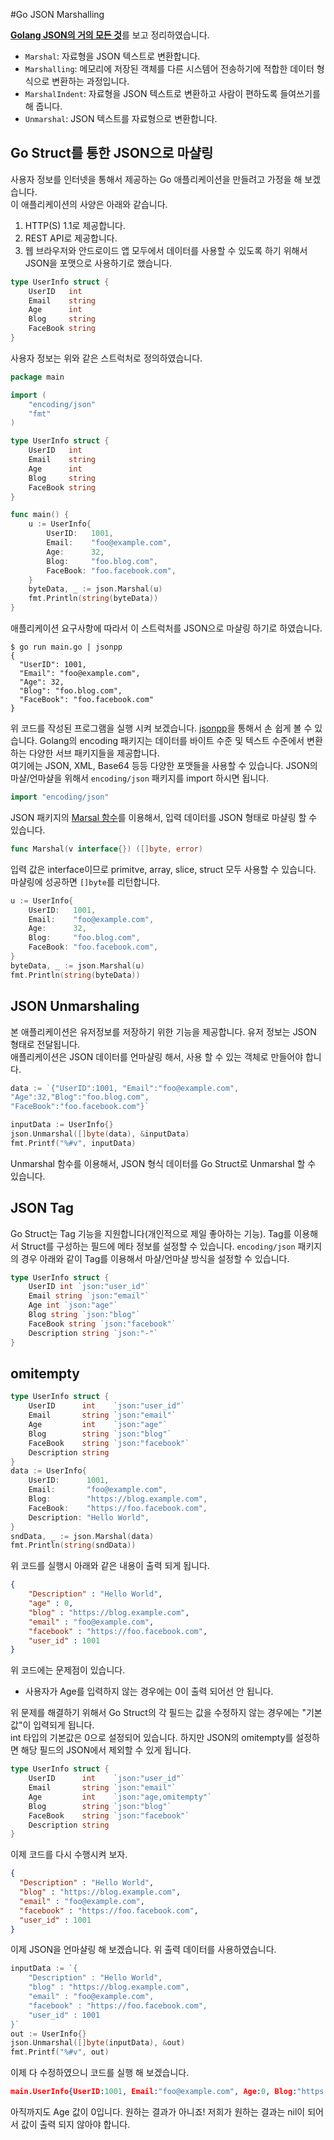 #Go JSON Marshalling

[**Golang JSON의 거의 모든 것**](https://www.joinc.co.kr/w/man/12/golang/json)를 보고 정리하였습니다.

- `Marshal`: 자료형을 JSON 텍스트로 변환합니다.
- `Marshalling`: 메모리에 저장된 객체를 다른 시스템어 전송하기에 적합한 데이터 형식으로 변환하는 과정입니다.
- `MarshalIndent`: 자료형을 JSON 텍스트로 변환하고 사람이 편하도록 들여쓰기를 해 줍니다.
- `Unmarshal`: JSON 텍스트를 자료형으로 변환합니다.

## Go Struct를 통한 JSON으로 마샬링
사용자 정보를 인터넷을 통해서 제공하는 Go 애플리케이션을 만들려고 가정을 해 보겠습니다.  
이 애플리케이션의 사양은 아래와 같습니다.
1. HTTP(S) 1.1로 제공합니다.
2. REST API로 제공합니다.
3. 웹 브라우저와 안드로이드 앱 모두에서 데이터를 사용할 수 있도록 하기 위해서 JSON을 포맷으로 사용하기로 했습니다.

```go
type UserInfo struct {
    UserID   int
    Email    string
    Age      int
    Blog     string
    FaceBook string
}
```
사용자 정보는 위와 같은 스트럭처로 정의하였습니다.

```go
package main

import (
    "encoding/json"
    "fmt"
)

type UserInfo struct {
    UserID   int
    Email    string
    Age      int
    Blog     string
    FaceBook string
}

func main() {
    u := UserInfo{
        UserID:   1001,
        Email:    "foo@example.com",
        Age:      32,
        Blog:     "foo.blog.com",
        FaceBook: "foo.facebook.com",
    }
    byteData, _ := json.Marshal(u)
    fmt.Println(string(byteData))
}
```
애플리케이션 요구사항에 따라서 이 스트럭처를 JSON으로 마샬링 하기로 하였습니다.

```shell
$ go run main.go | jsonpp
{
  "UserID": 1001,
  "Email": "foo@example.com",
  "Age": 32,
  "Blog": "foo.blog.com",
  "FaceBook": "foo.facebook.com"
}
```
위 코드를 작성된 프로그램을 실행 시켜 보겠습니다. [jsonpp](https://jmhodges.github.io/jsonpp/)을 통해서 손 쉽게 볼 수 있습니다.
Golang의 encoding 패키지는 데이터를 바이트 수준 및 텍스트 수준에서 변환하는 다양한 서브 패키지들을 제공합니다.  
여기에는 JSON, XML, Base64 등등 다양한 포맷들을 사용할 수 있습니다. JSON의 마샬/언마샬을 위해서 `encoding/json` 패키지를 import 하시면 됩니다.

```go
import "encoding/json"
```

JSON 패키지의 [Marsal 함수](https://golang.org/pkg/encoding/json/#Marshal)를 이용해서, 입력 데이터를 JSON 형태로 마샬링 할 수 있습니다.
```go
func Marshal(v interface{}) ([]byte, error)
```

입력 값은 interface이므로 primitve, array, slice, struct 모두 사용할 수 있습니다.  
마샬링에 성공하면 `[]byte`를 리턴합니다.
```go
u := UserInfo{
    UserID:   1001,
    Email:    "foo@example.com",
    Age:      32,
    Blog:     "foo.blog.com",
    FaceBook: "foo.facebook.com",
}
byteData, _ := json.Marshal(u)
fmt.Println(string(byteData))
```

## JSON Unmarshaling
본 애플리케이션은 유저정보를 저장하기 위한 기능을 제공합니다. 유저 정보는 JSON 형태로 전달됩니다.  
애플리케이션은 JSON 데이터를 언마샬링 해서, 사용 할 수 있는 객체로 만들어야 합니다.
```go
data := `{"UserID":1001, "Email":"foo@example.com",
"Age":32,"Blog":"foo.blog.com",
"FaceBook":"foo.facebook.com"}`

inputData := UserInfo{}
json.Unmarshal([]byte(data), &inputData)
fmt.Printf("%#v", inputData)
```
Unmarshal 함수를 이용해서, JSON 형식 데이터를 Go Struct로 Unmarshal 할 수 있습니다.

## JSON Tag
Go Struct는 Tag 기능을 지원합니다(개인적으로 제일 좋아하는 기능). Tag를 이용해서 Struct를 구성하는 필드에 메타 정보를 설정할 수 있습니다.
`encoding/json` 패키지의 경우 아래와 같이 Tag를 이용해서 마샬/언마샬 방식을 설정할 수 있습니다.
```go
type UserInfo struct {
    UserID int `json:"user_id"`
    Email string `json:"email"`
    Age int `json:"age"`
    Blog string `json:"blog"`
    FaceBook string `json:"facebook"`
    Description string `json:"-"`
}
```

## omitempty
```go
type UserInfo struct {
    UserID      int    `json:"user_id"`
    Email       string `json:"email"`
    Age         int    `json:"age"`
    Blog        string `json:"blog"`
    FaceBook    string `json:"facebook"`
    Description string
}
data := UserInfo{
    UserID:      1001,
    Email:       "foo@example.com",
    Blog:        "https://blog.example.com",
    FaceBook:    "https://foo.facebook.com",
    Description: "Hello World",
}
sndData, _ := json.Marshal(data)
fmt.Println(string(sndData))
```
위 코드를 실행시 아래와 같은 내용이 출력 되게 됩니다.

```json
{
    "Description" : "Hello World",
    "age" : 0,
    "blog" : "https://blog.example.com",
    "email" : "foo@example.com",
    "facebook" : "https://foo.facebook.com",
    "user_id" : 1001
}
```
위 코드에는 문제점이 있습니다. 
- 사용자가 Age를 입력하지 않는 경우에는 0이 출력 되어선 안 됩니다.

위 문제를 해결하기 위해서 Go Struct의 각 필드는 값을 수정하지 않는 경우에는 "기본값"이 입력되게 됩니다.  
int 타입의 기본값은 0으로 설정되어 있습니다. 하지만 JSON의 omitempty를 설정하면 해당 필드의 JSON에서 제외할 수 있게 됩니다.
```go
type UserInfo struct {
    UserID      int    `json:"user_id"`
    Email       string `json:"email"`
    Age         int    `json:"age,omitempty"`
    Blog        string `json:"blog"`
    FaceBook    string `json:"facebook"`
    Description string
}
```
이제 코드를 다시 수행시켜 보자.
```json
{
  "Description" : "Hello World",
  "blog" : "https://blog.example.com",
  "email" : "foo@example.com",
  "facebook" : "https://foo.facebook.com",
  "user_id" : 1001
}
```
이제 JSON을 언마샬링 해 보겠습니다. 위 출력 데이터를 사용하였습니다.

```go
inputData := `{
    "Description" : "Hello World",
    "blog" : "https://blog.example.com",
    "email" : "foo@example.com",
    "facebook" : "https://foo.facebook.com",
    "user_id" : 1001
}`
out := UserInfo{}
json.Unmarshal([]byte(inputData), &out)
fmt.Printf("%#v", out)
```
이제 다 수정하였으니 코드를 실행 해 보겠습니다.

```json
main.UserInfo{UserID:1001, Email:"foo@example.com", Age:0, Blog:"https://blog.example.com", FaceBook:"https://foo.facebook.com", Description:"Hello World"}%                                                                    
```
아직까지도 Age 값이 0입니다. 원하는 결과가 아니죠! 저희가 원하는 결과는 nil이 되어서 값이 출력 되지 않아야 합니다.
